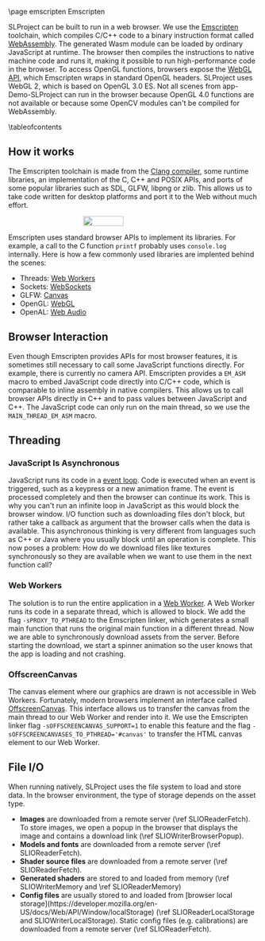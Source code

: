 \page emscripten Emscripten

SLProject can be built to run in a web browser. We use the [Emscripten](https://emscripten.org/) toolchain, which compiles C/C++ code to a binary instruction format called [WebAssembly](https://webassembly.org/). The generated Wasm module can be loaded by ordinary JavaScript at runtime. The browser then compiles the instructions to native machine code and runs it, making it possible to run high-performance code in the browser. To access OpenGL functions, browsers expose the [WebGL API](https://developer.mozilla.org/en-US/docs/Web/API/WebGL_API), which Emscripten wraps in standard OpenGL headers. SLProject uses WebGL 2, which is based on OpenGL 3.0 ES. 
Not all scenes from app-Demo-SLProject can run in the browser because OpenGL 4.0 functions are not available or because some OpenCV modules can't be compiled for WebAssembly.

\tableofcontents

<h2>How it works</h2>

The Emscripten toolchain is made from the [Clang compiler](https://clang.llvm.org/), some runtime libraries, an implementation of the C, C++ and POSIX APIs, and ports of some popular libraries such as SDL, GLFW, libpng or zlib. This allows us to take code written for desktop platforms and port it to the Web without much effort.

<div style="width: 100%; justify-content: center; display: flex">
    <img src="/images/emscripten_apis.svg" width="40%">
</div>

Emscripten uses standard browser APIs to implement its libraries. For example, a call to the C function ```printf``` probably uses ```console.log``` internally. Here is how a few commonly used libraries are implented behind the scenes:

- Threads: [Web Workers](https://developer.mozilla.org/en-US/docs/Web/API/Web_Workers_API)
- Sockets: [WebSockets](https://developer.mozilla.org/en-US/docs/Web/API/WebSockets_API)
- GLFW: [Canvas](https://developer.mozilla.org/en-US/docs/Web/API/Canvas_API)
- OpenGL: [WebGL](https://developer.mozilla.org/en-US/docs/Web/API/WebGL_API)
- OpenAL: [Web Audio](https://developer.mozilla.org/en-US/docs/Web/API/Web_Audio_API)

<h2>Browser Interaction</h2>

Even though Emscripten provides APIs for most browser features, it is sometimes still necessary to call some JavaScript functions directly. For example, there is currently no camera API. Emscripten provides a ```EM_ASM``` macro to embed JavaScript code directly into C/C++ code, which is comparable to inline assembly in native compilers. This allows us to call browser APIs directly in C++ and to pass values between JavaScript and C++. The JavaScript code can only run on the main thread, so we use the ```MAIN_THREAD_EM_ASM``` macro.

<h2>Threading</h2>

<h3>JavaScript Is Asynchronous</h3>

JavaScript runs its code in a [event loop](https://developer.mozilla.org/en-US/docs/Web/JavaScript/Event_loop). Code is executed when an event
is triggered, such as a keypress or a new animation frame. The event is processed completely and then the browser can continue its work. This
is why you can't run an infinite loop in JavaScript as this would block the browser window. I/O function such as downloading files don't
block, but rather take a callback as argument that the browser calls when the data is available. This asynchronous thinking is very different
from languages such as C++ or Java where you usually block until an operation is complete. This now poses a problem: How do we download files
like textures synchronously so they are available when we want to use them in the next function call?

<h3>Web Workers</h3>

The solution is to run the entire application in a [Web Worker](https://developer.mozilla.org/en-US/docs/Web/API/Web_Workers_API). A
Web Worker runs its code in a separate thread, which is allowed to block. We add the flag ```-sPROXY_TO_PTHREAD``` to the Emscripten linker,
which generates a small main function that runs the original main function in a different thread. Now we are able to synchronously download assets from the server. Before starting the download, we start a spinner animation so the user knows that the app is loading and not crashing.

<h3>OffscreenCanvas</h3>

The canvas element where our graphics are drawn is not accessible in Web Workers. Fortunately, modern browsers implement
an interface called [OffscreenCanvas](https://developer.mozilla.org/en-US/docs/Web/API/OffscreenCanvas). This interface allows us to
transfer the canvas from the main thread to our Web Worker and render into it. We use the Emscripten linker flag ```-sOFFSCREENCANVAS_SUPPORT=1```
to enable this feature and the flag ```-sOFFSCREENCANVASES_TO_PTHREAD='#canvas'``` to transfer the HTML canvas element to our Web Worker.

<h2>File I/O</h2>

When running natively, SLProject uses the file system to load and store data. In the browser environment, the type of storage depends on the asset type.

<ul>
<li>
    <b>Images</b> are downloaded from a remote server (\ref SLIOReaderFetch). To store images, we open a popup in the browser that displays the image and contains a download link (\ref SLIOWriterBrowserPopup).
</li>
<li>
    <b>Models and fonts</b> are downloaded from a remote server (\ref SLIOReaderFetch).
</li>
<li>
    <b>Shader source files</b> are downloaded from a remote server (\ref SLIOReaderFetch).
</li>
<li>
    <b>Generated shaders</b> are stored to and loaded from memory (\ref SLIOWriterMemory and \ref SLIOReaderMemory)
</li>
<li>
    <b>Config files</b> are usually stored to and loaded from [browser local storage](https://developer.mozilla.org/en-US/docs/Web/API/Window/localStorage) (\ref SLIOReaderLocalStorage and SLIOWriterLocalStorage). Static config files (e.g. calibrations) are downloaded from a remote server (\ref SLIOReaderFetch).
</li>
</ul>